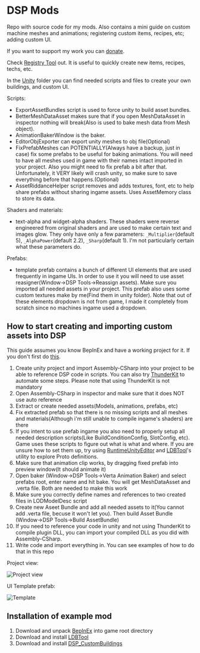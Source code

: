 # DSP Mods
Repo with source code for my mods. Also contains a mini guide on custom machine meshes and animations; registering custom items, recipes, etc; adding custom UI.

If you want to support my work you can [donate](https://paypal.me/kremnev8).

Check [Registry Tool](https://github.com/kremnev8/DSP-Mods/tree/master/Mods/Tools) out. It is useful to quickly create new items, recipes, techs, etc.

In the [Unity](https://github.com/kremnev8/DSP-Mods/tree/master/Unity) folder you can find needed scripts and files to create your own buildings, and custom UI. 

Scripts:
* ExportAssetBundles script is used to force unity to build asset bundles. 
* BetterMeshDataAsset makes sure that if you open MeshDataAsset in inspector nothing will break(Also is used to bake mesh data from Mesh object). 
* AnimationBakerWindow is the baker.
* EditorObjExporter can export unity meshes to obj file(Optional)
* FixPrefabMeshes can POTENTIALLY(Always have a backup, just in case) fix some prefabs to be useful for baking animations. You will need to have all meshes used in game with their names intact imported in your project. Also you might need to fix prefab a bit after that. Unfortunately, it VERY likely will crash unity, so make sure to save everything before that happens.(Optional)
* AssetRiddanceHelper script removes and adds textures, font, etc to help share prefabs without sharing ingame assets. Uses AssetMemory class to store its data.

Shaders and materials:
* text-alpha and widget-alpha shaders. These shaders were reverse engineered from original shaders and are used to make certain text and images glow. They only have only a few parameters: `_Multiplier`(default 5), `_AlphaPower`(default 2.2), `_Sharp`(default 1). I'm not particularly certain what these parameters do.

Prefabs:
* template prefab contains a bunch of different UI elements that are used frequently in ingame UIs. In order to use it you will need to use asset reasigner(Window->DSP Tools->Reassign assets). Make sure you imported all needed assets in your project. This prefab also uses some custom textures make by me(Find them in unity folder). Note that out of these elements dropdown is not from game, I made it completely from scratch since no machines ingame used a dropdown.

## How to start creating and importing custom assets into DSP
This guide assumes you know BepInEx and have a working project for it. If you don't first do [this](https://bepinex.github.io/bepinex_docs/master/articles/dev_guide/plugin_tutorial/index.html#sidetoggle).
1. Create unity project and import Assembly-CSharp into your project to be able to reference DSP code in scripts. You can also try [ThunderKit](https://github.com/PassivePicasso/ThunderKit) to automate some steps. Please note that using ThunderKit is not mandatory
2. Open Assembly-CSharp in inspector and make sure that it does NOT use auto reference 
3. Extract or create needed assets(Models, animations, prefabs, etc)
4. Fix extracted prefab so that there is no missing scripts and all meshes and materials(Although i'm still unable to compile ingame's shaders) are there
5. If you intent to use prefab ingame you also need to properly setup all needed description scripts(Like BuildConditionConfig, SlotConfig, etc). Game uses these scripts to figure out what is what and where. If you are unsure how to set them up, try using [RuntimeUnityEditor](https://github.com/ManlyMarco/RuntimeUnityEditor) and [LDBTool](https://dsp.thunderstore.io/package/xiaoye97/LDBTool/)'s utility to explore Proto definitions.
6. Make sure that animation clip works, by dragging fixed prefab into preview window(It should animate it)
7. Open baker (Window->DSP Tools->Verta Animation Baker) and select prefabs root, enter name and hit bake. You will get MeshDataAsset and .verta file. Both are needed to make this work
8. Make sure you correctly define names and references to two created files in LODModelDesc script
9. Create new Aseet Bundle and add all needed assets to it(You cannot add .verta file, becuse it won't let you). Then build Asset Bundle (Window->DSP Tools->Build AssetBundle)
10. If you need to reference your code in unity and not using ThunderKit to compile plugin DLL, you can import your compiled DLL as you did with Assembly-CSharp.
11. Write code and import everything in. You can see examples of how to do that in this repo

Project view:

![Project view](https://i.imgur.com/RULexSP.png)

UI Template prefab:

![Template](https://i.imgur.com/WqDMmfF.png)

## Installation of example mod
1. Download and unpack [BepInEx](https://github.com/BepInEx/BepInEx/releases) into game root directory
2. Download and install [LDBTool](https://dsp.thunderstore.io/package/xiaoye97/LDBTool/)
3. Download and install [DSP_CustomBuildings](https://github.com/kremnev8/DSP_CustomBuildings/releases)
